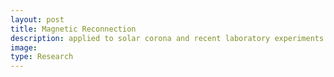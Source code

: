 ```yaml
---
layout: post
title: Magnetic Reconnection
description: applied to solar corona and recent laboratory experiments
image:
type: Research
---
```


